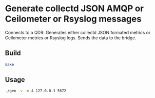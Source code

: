 # Generate collectd JSON AMQP or Ceilometer or Rsyslog messages

Connects to a QDR.  Generates either collectd JSON formated metrics or Ceilometer metrics or Rsyslog logs.  Sends the data to the bridge.

## Build

```bash
make
```

## Usage

```bash
./gen -v -n 4 127.0.0.1 5672
```
